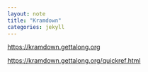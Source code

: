 ```yaml
---
layout: note
title: "Kramdown"
categories: jekyll
---
```


<https://kramdown.gettalong.org>

<https://kramdown.gettalong.org/quickref.html>
